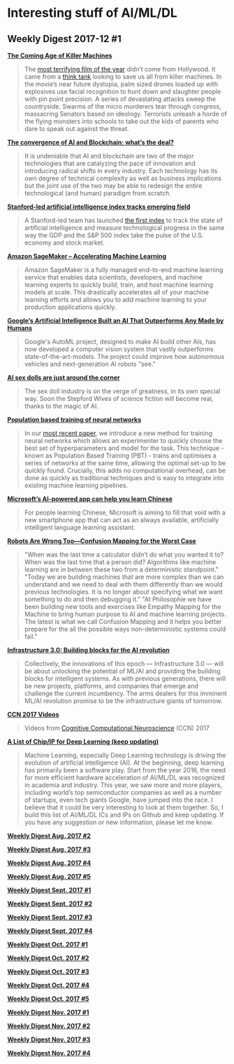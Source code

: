 # Interesting stuff of AI/ML/DL

## Weekly Digest 2017-12 \#1

**[The Coming Age of Killer Machines](https://hackernoon.com/the-coming-age-of-killer-machines-c71fdb07d51c)**
> The [most terrifying film of the year](https://www.youtube.com/watch?v=9CO6M2HsoIA) didn’t come from Hollywood. It came from a [think tank](https://futureoflife.org/) looking to save us all from killer machines.
> In the movie’s near future dystopia, palm sized drones loaded up with explosives use facial recognition to hunt down and slaughter people with pin point precision. A series of devastating attacks sweep the countryside. Swarms of the micro murderers tear through congress, massacring Senators based on ideology. Terrorists unleash a horde of the flying monsters into schools to take out the kids of parents who dare to speak out against the threat.

**[The convergence of AI and Blockchain: what’s the deal?](https://hackernoon.com/the-convergence-of-ai-and-blockchain-whats-the-deal-60c618e3accc)**
> It is undeniable that AI and blockchain are two of the major technologies that are catalyzing the pace of innovation and introducing radical shifts in every industry. Each technology has its own degree of technical complexity as well as business implications but the joint use of the two may be able to redesign the entire technological (and human) paradigm from scratch.

**[Stanford-led artificial intelligence index tracks emerging field](https://news.stanford.edu/2017/11/30/artificial-intelligence-index-tracks-emerging-field/)**
> A Stanford-led team has launched [the first index](https://aiindex.org/2017-report.pdf) to track the state of artificial intelligence and measure technological progress in the same way the GDP and the S&P 500 index take the pulse of the U.S. economy and stock market.

**[Amazon SageMaker – Accelerating Machine Learning](https://aws.amazon.com/blogs/aws/sagemaker/)**
> Amazon SageMaker is a fully managed end-to-end machine learning service that enables data scientists, developers, and machine learning experts to quickly build, train, and host machine learning models at scale. This drastically accelerates all of your machine learning efforts and allows you to add machine learning to your production applications quickly.

**[Google’s Artificial Intelligence Built an AI That Outperforms Any Made by Humans](https://futurism.com/google-artificial-intelligence-built-ai/)**
> Google's AutoML project, designed to make AI build other AIs, has now developed a computer vision system that vastly outperforms state-of-the-art-models. The project could improve how autonomous vehicles and next-generation AI robots "see."

**[AI sex dolls are just around the corner](https://thenextweb.com/contributors/2017/11/25/ai-sex-dolls-just-around-corner)**
> The sex doll industry is on the verge of greatness, in its own special way. Soon the Stepford Wives of science fiction will become real, thanks to the magic of AI.

**[Population based training of neural networks](https://deepmind.com/blog/population-based-training-neural-networks/)**
> In our [most recent paper](https://arxiv.org/abs/1711.09846), we introduce a new method for training neural networks which allows an experimenter to quickly choose the best set of hyperparameters and model for the task. This technique - known as Population Based Training (PBT) - trains and optimises a series of networks at the same time, allowing the optimal set-up to be quickly found. Crucially, this adds no computational overhead, can be done as quickly as traditional techniques and is easy to integrate into existing machine learning pipelines.

**[Microsoft’s AI-powered app can help you learn Chinese](https://www.microsoft.com/en-us/research/lab/microsoft-research-asia/articles/microsofts-ai-powered-app-can-help-learn-chinese/)**
> For people learning Chinese, Microsoft is aiming to fill that void with a new smartphone app that can act as an always available, artificially intelligent language learning assistant.

**[Robots Are Wrong Too—Confusion Mapping for the Worst Case](https://towardsdatascience.com/robots-are-wrong-too-confusion-mapping-for-the-worst-case-2e01b7e19936)**
> "When was the last time a calculator didn’t do what you wanted it to? When was the last time that a person did? Algorithms like machine learning are in between these two from a deterministic standpoint."
> "Today we are building machines that are more complex than we can understand and we need to deal with them differently than we would previous technologies. It is no longer about specifying what we want something to do and then debugging it."
> "At Philosophie we have been building new tools and exercises like Empathy Mapping for the Machine to bring human purpose to AI and machine learning projects. The latest is what we call Confusion Mapping and it helps you better prepare for the all the possible ways non-deterministic systems could fail."

**[Infrastructure 3.0: Building blocks for the AI revolution](https://venturebeat.com/2017/11/28/infrastructure-3-0-building-blocks-for-the-ai-revolution/)**
> Collectively, the innovations of this epoch — Infrastructure 3.0 — will be about unlocking the potential of ML/AI and providing the building blocks for intelligent systems. As with previous generations, there will be new projects, platforms, and companies that emerge and challenge the current incumbency. The arms dealers for this imminent ML/AI revolution promise to be the infrastructure giants of tomorrow.

**[CCN 2017 Videos](https://ccneuro.org/2017videos/)**
> Videos from [Cognitive Computational Neuroscience](https://www.ccneuro.org/) (CCN) 2017


**[A List of Chip/IP for Deep Learning (keep updating)](https://basicmi.github.io/Deep-Learning-Processor-List/)**
> Machine Learning, especially Deep Learning technology is driving the evolution of artificial intelligence (AI). At the beginning, deep learning has primarily been a software play. Start from the year 2016, the need for more efficient hardware acceleration of AI/ML/DL was recognized in academia and industry. This year, we saw more and more players, including world’s top semiconductor companies as well as a number of startups, even tech giants Google, have jumped into the race.
> I believe that it could be very interesting to look at them together. So, I build this list of AI/ML/DL ICs and IPs on Github and keep updating. If you have any suggestion or new information, please let me know.

**[Weekly Digest Aug. 2017 \#2](https://github.com/basicmi/Machine-Learning-Articles/blob/master/WeeklyDigest2017-08_2.md)**

**[Weekly Digest Aug. 2017 \#3](https://github.com/basicmi/Machine-Learning-Articles/blob/master/WeeklyDigest2017-08_3.md)**

**[Weekly Digest Aug. 2017 \#4](https://github.com/basicmi/Machine-Learning-Articles/blob/master/WeeklyDigest2017-08_4.md)**

**[Weekly Digest Aug. 2017 \#5](https://github.com/basicmi/Machine-Learning-Articles/blob/master/WeeklyDigest2017-08_5.md)**

**[Weekly Digest Sept. 2017 \#1](https://github.com/basicmi/Machine-Learning-Articles/blob/master/WeeklyDigest2017-09_1.md)**

**[Weekly Digest Sept. 2017 \#2](https://github.com/basicmi/Machine-Learning-Articles/blob/master/WeeklyDigest2017-09_2.md)**

**[Weekly Digest Sept. 2017 \#3](https://github.com/basicmi/Machine-Learning-Articles/blob/master/WeeklyDigest2017-09_3.md)**

**[Weekly Digest Sept. 2017 \#4](https://github.com/basicmi/Machine-Learning-Articles/blob/master/WeeklyDigest2017-09_4.md)**

**[Weekly Digest Oct. 2017 \#1](https://github.com/basicmi/Machine-Learning-Articles/blob/master/WeeklyDigest2017-10_1.md)**

**[Weekly Digest Oct. 2017 \#2](https://github.com/basicmi/Machine-Learning-Articles/blob/master/WeeklyDigest2017-10_2.md)**

**[Weekly Digest Oct. 2017 \#3](https://github.com/basicmi/Machine-Learning-Articles/blob/master/WeeklyDigest2017-10_3.md)**

**[Weekly Digest Oct. 2017 \#4](https://github.com/basicmi/Machine-Learning-Articles/blob/master/WeeklyDigest2017-10_4.md)**

**[Weekly Digest Oct. 2017 \#5](https://github.com/basicmi/Machine-Learning-Articles/blob/master/WeeklyDigest2017-10_5.md)**

**[Weekly Digest Nov. 2017 \#1](https://github.com/basicmi/Machine-Learning-Articles/blob/master/WeeklyDigest2017-11_1.md)**

**[Weekly Digest Nov. 2017 \#2](https://github.com/basicmi/Machine-Learning-Articles/blob/master/WeeklyDigest2017-11_2.md)**

**[Weekly Digest Nov. 2017 \#3](https://github.com/basicmi/Machine-Learning-Articles/blob/master/WeeklyDigest2017-11_3.md)**

**[Weekly Digest Nov. 2017 \#4](https://github.com/basicmi/Machine-Learning-Articles/blob/master/WeeklyDigest2017-11_4.md)**
